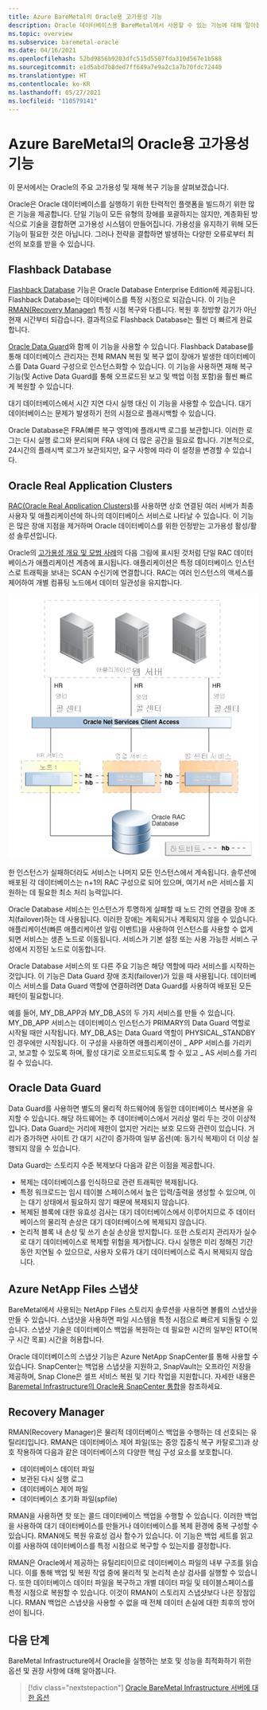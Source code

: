 ```yaml
---
title: Azure BareMetal의 Oracle용 고가용성 기능
description: Oracle 데이터베이스용 BareMetal에서 사용할 수 있는 기능에 대해 알아봅니다.
ms.topic: overview
ms.subservice: baremetal-oracle
ms.date: 04/16/2021
ms.openlocfilehash: 52bd9856b9203dfc515d5507fda310d567e1b588
ms.sourcegitcommit: e1d5abd7b8ded7ff649a7e9a2c1a7b70fdc72440
ms.translationtype: HT
ms.contentlocale: ko-KR
ms.lasthandoff: 05/27/2021
ms.locfileid: "110579141"
---
```

# <a name="high-availability-features-for-oracle-on-azure-baremetal"></a>Azure BareMetal의 Oracle용 고가용성 기능

이 문서에서는 Oracle의 주요 고가용성 및 재해 복구 기능을 살펴보겠습니다.

Oracle은 Oracle 데이터베이스를 실행하기 위한 탄력적인 플랫폼을 빌드하기 위한 많은 기능을 제공합니다. 단일 기능이 모든 유형의 장애를 포괄하지는 않지만, 계층화된 방식으로 기술을 결합하면 고가용성 시스템이 만들어집니다. 가용성을 유지하기 위해 모든 기능이 필요한 것은 아닙니다. 그러나 전략을 결합하면 발생하는 다양한 오류로부터 최선의 보호를 받을 수 있습니다. 

## <a name="flashback-database"></a>Flashback Database

[Flashback Database](https://docs.oracle.com/en/database/oracle/oracle-database/21/rcmrf/FLASHBACK-DATABASE.html#GUID-584AC79A-40C5-45CA-8C63-DED3BE3A4511) 기능은 Oracle Database Enterprise Edition에 제공됩니다. Flashback Database는 데이터베이스를 특정 시점으로 되감습니다. 이 기능은 [RMAN(Recovery Manager)](https://docs.oracle.com/en/cloud/paas/db-backup-cloud/csdbb/performing-general-restore-and-recovery-operations.html) 특정 시점 복구와 다릅니다. 복원 후 정방향 감기가 아닌 현재 시간부터 되감습니다. 결과적으로 Flashback Database는 훨씬 더 빠르게 완료합니다.
 
[Oracle Data Guard](https://docs.oracle.com/en/database/oracle/oracle-database/19/sbydb/preface.html#GUID-B6209E95-9DA8-4D37-9BAD-3F000C7E3590)와 함께 이 기능을 사용할 수 있습니다. Flashback Database를 통해 데이터베이스 관리자는 전체 RMAN 복원 및 복구 없이 장애가 발생한 데이터베이스를 Data Guard 구성으로 인스턴스화할 수 있습니다. 이 기능을 사용하면 재해 복구 기능(및 Active Data Guard를 통해 오프로드된 보고 및 백업 이점 포함)을 훨씬 빠르게 복원할 수 있습니다.
 
대기 데이터베이스에서 시간 지연 다시 실행 대신 이 기능을 사용할 수 있습니다. 대기 데이터베이스는 문제가 발생하기 전의 시점으로 플래시백할 수 있습니다.
 
Oracle Database은 FRA(빠른 복구 영역)에 플래시백 로그를 보관합니다. 이러한 로그는 다시 실행 로그와 분리되며 FRA 내에 더 많은 공간을 필요로 합니다. 기본적으로, 24시간의 플래시백 로그가 보관되지만, 요구 사항에 따라 이 설정을 변경할 수 있습니다.

## <a name="oracle-real-application-clusters"></a>Oracle Real Application Clusters

[RAC(Oracle Real Application Clusters)](https://docs.oracle.com/en/database/oracle/oracle-database/19/racad/introduction-to-oracle-rac.html#GUID-5A1B02A2-A327-42DD-A1AD-20610B2A9D92)를 사용하면 상호 연결된 여러 서버가 최종 사용자 및 애플리케이션에 하나의 데이터베이스 서비스로 나타날 수 있습니다. 이 기능은 많은 장애 지점을 제거하며 Oracle 데이터베이스를 위한 인정받는 고가용성 활성/활성 솔루션입니다.

Oracle의 [고가용성 개요 및 모범 사례](https://docs.oracle.com/en/database/oracle/oracle-database/19/haovw/ha-features.html)의 다음 그림에 표시된 것처럼 단일 RAC 데이터베이스가 애플리케이션 계층에 표시됩니다. 애플리케이션은 특정 데이터베이스 인스턴스로 트래픽을 보내는 SCAN 수신기에 연결합니다. RAC는 여러 인스턴스의 액세스를 제어하여 개별 컴퓨팅 노드에서 데이터 일관성을 유지합니다.

![Oracle RAC의 아키텍처에 대한 개요를 보여주는 다이어그램.](media/oracle-high-availability/oracle-real-application-clusters.png)

한 인스턴스가 실패하더라도 서비스는 나머지 모든 인스턴스에서 계속됩니다. 솔루션에 배포된 각 데이터베이스는 n+1의 RAC 구성으로 되어 있으며, 여기서 n은 서비스를 지원하는 데 필요한 최소 처리 능력입니다.

Oracle Database 서비스는 인스턴스가 투명하게 실패할 때 노드 간의 연결을 장애 조치(failover)하는 데 사용됩니다. 이러한 장애는 계획되거나 계획되지 않을 수 있습니다. 애플리케이션(빠른 애플리케이션 알림 이벤트)을 사용하여 인스턴스를 사용할 수 없게 되면 서비스는 생존 노드로 이동됩니다. 서비스가 기본 설정 또는 사용 가능한 서비스 구성에서 지정된 노드로 이동합니다.

Oracle Database 서비스의 또 다른 주요 기능은 해당 역할에 따라 서비스를 시작하는 것입니다. 이 기능은 Data Guard 장애 조치(failover)가 있을 때 사용됩니다. 데이터베이스 서비스를 Data Guard 역할에 연결하려면 Data Guard를 사용하여 배포된 모든 패턴이 필요합니다.

예를 들어, MY\_DB\_APP과 MY\_DB\_AS의 두 가지 서비스를 만들 수 있습니다. MY\_DB\_APP 서비스는 데이터베이스 인스턴스가 PRIMARY의 Data Guard 역할로 시작될 때만 시작됩니다. MY\_DB\_AS는 Data Guard 역할이 PHYSICAL\_STANDBY인 경우에만 시작됩니다. 이 구성을 사용하면 애플리케이션이 \_ APP 서비스를 가리키고, 보고할 수 있도록 하며, 활성 대기로 오프로드되도록 할 수 있고 \_ AS 서비스를 가리킬 수 있습니다.

## <a name="oracle-data-guard"></a>Oracle Data Guard

Data Guard를 사용하면 별도의 물리적 하드웨어에 동일한 데이터베이스 복사본을 유지할 수 있습니다. 해당 하드웨어는 주 데이터베이스에서 거리상 멀리 두는 것이 이상적입니다. Data Guard는 거리에 제한이 없지만 거리는 보호 모드와 관련이 있습니다. 거리가 증가하면 사이트 간 대기 시간이 증가하여 일부 옵션(예: 동기식 복제)이 더 이상 실행되지 않을 수 있습니다.

Data Guard는 스토리지 수준 복제보다 다음과 같은 이점을 제공합니다.

- 복제는 데이터베이스를 인식하므로 관련 트래픽만 복제됩니다.
- 특정 워크로드는 임시 테이블 스페이스에서 높은 입력/출력을 생성할 수 있으며, 이는 대기 상태에서 필요하지 않기 때문에 복제되지 않습니다.
- 복제된 블록에 대한 유효성 검사는 대기 데이터베이스에서 이루어지므로 주 데이터베이스의 물리적 손상은 대기 데이터베이스에 복제되지 않습니다.
- 논리적 블록 내 손상 및 쓰기 손실 손상을 방지합니다. 또한 스토리지 관리자가 실수로 대기 데이터베이스로 복제할 위험을 제거합니다.
다시 실행은 미리 정해진 기간 동안 지연될 수 있으므로, 사용자 오류가 대기 데이터베이스로 즉시 복제되지 않습니다.

## <a name="azure-netapp-files-snapshots"></a>Azure NetApp Files 스냅샷

BareMetal에서 사용되는 NetApp Files 스토리지 솔루션을 사용하면 볼륨의 스냅샷을 만들 수 있습니다. 스냅샷을 사용하면 파일 시스템을 특정 시점으로 빠르게 되돌릴 수 있습니다. 스냅샷 기술은 데이터베이스 백업을 복원하는 데 필요한 시간의 일부인 RTO(복구 시간 목표) 시간을 허용합니다.

Oracle 데이터베이스의 스냅샷 기능은 Azure NetApp SnapCenter를 통해 사용할 수 있습니다. SnapCenter는 백업용 스냅샷을 지원하고, SnapVault는 오프라인 저장을 제공하며, Snap Clone은 셀프 서비스 복원 및 기타 작업을 지원합니다. 자세한 내용은 [Baremetal Infrastructure의 Oracle용 SnapCenter 통합](netapp-snapcenter-integration-oracle-baremetal.md)을 참조하세요.

## <a name="recovery-manager"></a>Recovery Manager

RMAN(Recovery Manager)은 물리적 데이터베이스 백업을 수행하는 데 선호되는 유틸리티입니다. RMAN은 데이터베이스 제어 파일(또는 중앙 집중식 복구 카탈로그)과 상호 작용하여 다음과 같은 데이터베이스의 다양한 핵심 구성 요소를 보호합니다.

- 데이터베이스 데이터 파일
- 보관된 다시 실행 로그
- 데이터베이스 제어 파일
- 데이터베이스 초기화 파일(spfile)

RMAN을 사용하면 핫 또는 콜드 데이터베이스 백업을 수행할 수 있습니다. 이러한 백업을 사용하여 대기 데이터베이스를 만들거나 데이터베이스를 복제 환경에 중복 구성할 수 있습니다. RMAN에도 복원 유효성 검사 함수가 있습니다. 이 기능은 백업 세트를 읽고 이를 사용하여 데이터베이스를 특정 시점으로 복구할 수 있는지를 결정합니다.

RMAN은 Oracle에서 제공하는 유틸리티이므로 데이터베이스 파일의 내부 구조를 읽습니다. 이를 통해 백업 및 복원 작업 중에 물리적 및 논리적 손상 검사를 실행할 수 있습니다. 또한 데이터베이스 데이터 파일을 복구하고 개별 데이터 파일 및 테이블스페이스를 특정 시점으로 복원할 수 있습니다. 이것이 RMAN이 스토리지 스냅샷보다 나은 장점입니다. RMAN 백업은 스냅샷을 사용할 수 없을 때 전체 데이터 손실에 대한 최후의 방어선이 됩니다.

## <a name="next-steps"></a>다음 단계

BareMetal Infrastructure에서 Oracle을 실행하는 보호 및 성능을 최적화하기 위한 옵션 및 권장 사항에 대해 알아봅니다.

> [!div class="nextstepaction"]
> [Oracle BareMetal Infrastructure 서버에 대한 옵션](options-considerations-high-availability.md)
